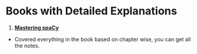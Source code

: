 # Books with Detailed Explanations

1. [**Mastering spaCy**](https://github.com/RAravindDS/Books/tree/main/Masterin_Spacy)  
* Covered everything in the book based on chapter wise, you can get all the notes. 
